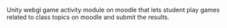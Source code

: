 Unity webgl game activity module on moodle that lets student play games related to class topics on moodle and submit the results.
